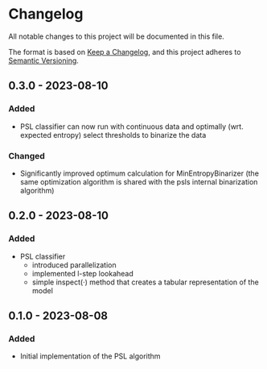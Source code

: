 # Changelog

All notable changes to this project will be documented in this file.

The format is based on [Keep a Changelog](https://keepachangelog.com/en/1.1.0/),
and this project adheres to [Semantic Versioning](https://semver.org/spec/v2.0.0.html).

## 0.3.0 - 2023-08-10

### Added

- PSL classifier can now run with continuous data and optimally (wrt. expected entropy) select thresholds to binarize the data

### Changed

- Significantly improved optimum calculation for MinEntropyBinarizer (the same optimization algorithm is shared with the psls internal binarization algorithm)


## 0.2.0 - 2023-08-10

### Added

- PSL classifier
  - introduced parallelization
  - implemented l-step lookahead
  - simple inspect(·) method that creates a tabular representation of the model
    

## 0.1.0 - 2023-08-08

### Added

- Initial implementation of the PSL algorithm
